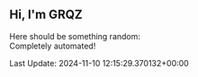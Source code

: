 ## Hi, I'm GRQZ
Here should be something random:  
Completely automated!

Last Update: 2024-11-10 12:15:29.370132+00:00
